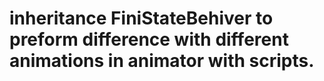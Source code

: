 # inheritance FiniStateBehiver to preform difference with different animations in animator with scripts.

